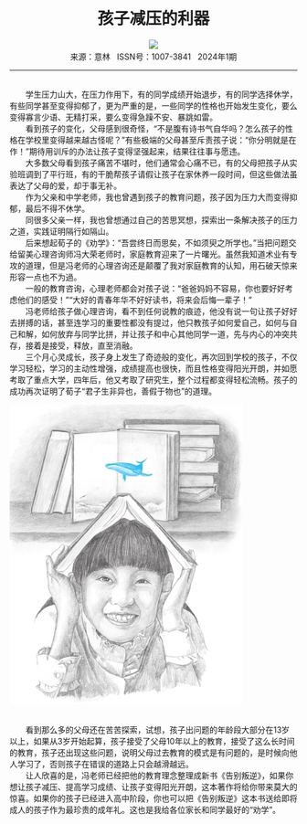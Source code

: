 # <center>孩子减压的利器</center>

<div align=center><img src="https://raw.githubusercontent.com/leaguecn/magazines/main/img_authors/%d7%f7%d5%df%a3%ba%c6%d3%d5%fd.jpg"></div>

<center>来源：意林   ISSN号：1007-3841   2024年1期</center>

* * *

<br>　　学生压力山大，在压力作用下，有的同学成绩开始退步，有的同学选择休学，有些同学甚至变得抑郁了，更为严重的是，一些同学的性格也开始发生变化，要么变得寡言少语、无精打采，要么变得急躁不安、暴跳如雷。  
　　看到孩子的变化，父母感到很奇怪，“不是腹有诗书气自华吗？怎么孩子的性格在学校里变得越来越古怪呢？”有些极端的父母甚至斥责孩子说：“你分明就是在作！”期待用训斥的办法让孩子变得坚强起来，结果往往事与愿违。  
　　大多数父母看到孩子痛苦不堪时，他们通常会心痛不已，有的父母把孩子从实验班调到了平行班，有的干脆帮孩子请假让孩子在家休养一段时间，但这些做法虽表达了父母的爱，却于事无补。  
　　作为父亲和中学老师，我也曾遇到孩子的教育问题，孩子因为压力大而变得抑郁，最后不得不休学。  
　　同很多父亲一样，我也曾想通过自己的苦思冥想，探索出一条解决孩子的压力之道，实践证明隔行如隔山。  
　　后来想起荀子的《劝学》：“吾尝终日而思矣，不如须臾之所学也。”当把问题交给留美心理咨询师冯大荣老师时，家庭教育迎来了一片曙光。虽然我知道术业有专攻的道理，但是冯老师的心理咨询还是颠覆了我对家庭教育的认知，用石破天惊来形容一点也不为過。  
　　一般的教育咨询，心理老师都会对孩子说：“爸爸妈妈不容易，你也要好好考虑他们的感受！”“大好的青春年华不好好读书，将来会后悔一辈子！”  
　　冯老师给孩子做心理咨询，看不到任何说教的痕迹，他没有说一句让孩子好好去拼搏的话，甚至连学习的重要性都没有提过，他只教孩子如何爱自己，如何与自己和解，如何放弃与同学比拼，并让孩子和中心其他同学一道，先与内心的冲突共存，接着是接受，释放，直至消融。  
　　三个月心灵成长，孩子身上发生了奇迹般的变化，再次回到学校的孩子，不仅学习轻松，学习的主动性增强，成绩提高也很快，而且性格变得阳光开朗，并如愿考取了重点大学，四年后，他又考取了研究生，整个过程都变得轻松流畅。孩子的成功再次证明了荀子“君子生非异也，善假于物也”的道理。

![](https://raw.githubusercontent.com/leaguecn/magazines/main/img/yili20240159-1-l.jpg)

  
<br>　　看到那么多的父母还在苦苦探索，试想，孩子出问题的年龄段大部分在13岁以上，如果从3岁开始起算，孩子接受了父母10年以上的教育，接受了这么长时间的教育，孩子还出现这些问题，说明父母过去教育的模式是有问题的，是时候向他人学习了，否则孩子在错误的道路上只会越滑越远。  
　　让人欣喜的是，冯老师已经把他的教育理念整理成新书《告别叛逆》，如果你想让孩子减压、提高学习成绩、让孩子变得阳光开朗，这本著作将给你带来莫大的惊喜。如果你的孩子已经进入高中阶段，你也可以把《告别叛逆》这本书送给即将成人的孩子作为最珍贵的成年礼。这也是我给各位家长和同学最好的“劝学”。
